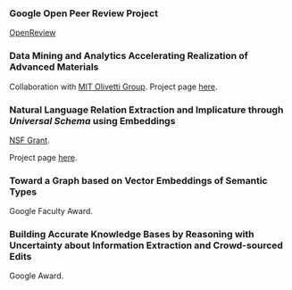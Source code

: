 ### Google Open Peer Review Project

[OpenReview](https://openreview.net/about)
<br>

### Data Mining and Analytics Accelerating Realization of Advanced Materials

Collaboration with [MIT Olivetti Group](http://olivetti.mit.edu/).
Project page [here](http://olivetti.mit.edu/research-project-2/).
<br>

### Natural Language Relation Extraction and Implicature through _Universal Schema_ using Embeddings

[NSF Grant](https://nsf.gov/awardsearch/showAward?AWD_ID=1514053).

Project page [here](/projects/NSF_USchema.html).
<br>

### Toward a Graph based on Vector Embeddings of Semantic Types

Google Faculty Award.
<br>

### Building Accurate Knowledge Bases by Reasoning with Uncertainty about Information Extraction and Crowd-sourced Edits

Google Award.